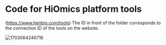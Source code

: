 # Code for HiOmics platform tools
(https://www.henbio.com/tools)
The ID in front of the folder corresponds to the connection ID of the tools on the website.

![1703064246716](https://github.com/yongkangning/HiOmics/assets/44570301/5489b73b-694a-4e0d-b235-ef075c83f19f)
